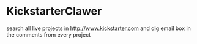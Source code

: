 # KickstarterClawer
search all live projects in http://www.kickstarter.com and dig email box in the comments from every project
